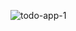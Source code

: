 
![todo-app-1](https://github.com/rakeshdeka/todo-app/assets/58238022/9d29aad6-b22b-4111-ba37-dd8b78837718)

